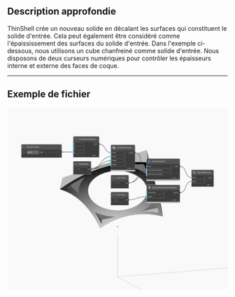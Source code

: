 ## Description approfondie
ThinShell crée un nouveau solide en décalant les surfaces qui constituent le solide d'entrée. Cela peut également être considéré comme l'épaississement des surfaces du solide d'entrée. Dans l'exemple ci-dessous, nous utilisons un cube chanfreiné comme solide d'entrée. Nous disposons de deux curseurs numériques pour contrôler les épaisseurs interne et externe des faces de coque.
___
## Exemple de fichier

![ThinShell](./Autodesk.DesignScript.Geometry.Solid.ThinShell_img.jpg)

